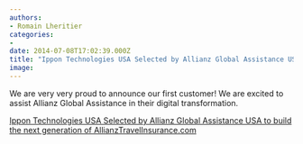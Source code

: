 ```yaml
---
authors:
- Romain Lheritier
categories:
- 
date: 2014-07-08T17:02:39.000Z
title: "Ippon Technologies USA Selected by Allianz Global Assistance USA to build the next generation of AllianzTravelInsurance.com"
image: 
---
```


We are very very proud to announce our first customer!
 We are excited to assist Allianz Global Assistance in their digital transformation.

[Ippon Technologies USA Selected by Allianz Global Assistance USA to build the next generation of AllianzTravelInsurance.com](http://www.prlog.org/12346033-ippon-technologies-usa-selected-by-allianz-global-assistance-usa-to-improve-their-website.html "Ippon Technologies USA Selected by Allianz Global Assistance USA to build the next generation of AllianzTravelInsurance.com")
